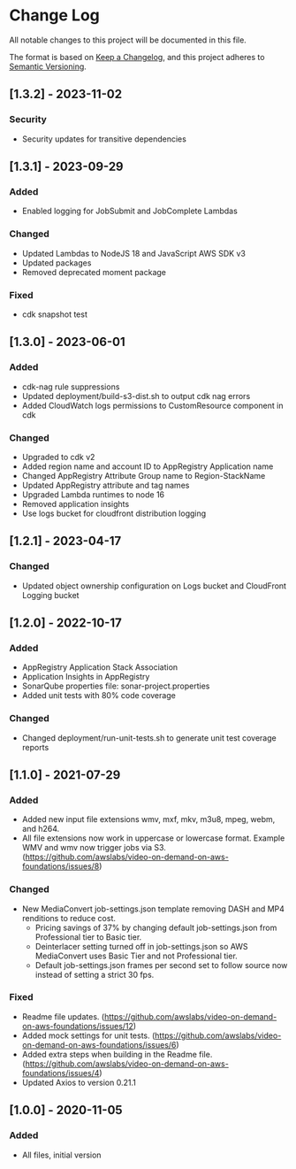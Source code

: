 # Change Log

All notable changes to this project will be documented in this file.

The format is based on [Keep a Changelog](https://keepachangelog.com/en/1.0.0/),
and this project adheres to [Semantic Versioning](https://semver.org/spec/v2.0.0.html).

## [1.3.2] - 2023-11-02

### Security

- Security updates for transitive dependencies

## [1.3.1] - 2023-09-29

### Added

- Enabled logging for JobSubmit and JobComplete Lambdas

### Changed

- Updated Lambdas to NodeJS 18 and JavaScript AWS SDK v3
- Updated packages
- Removed deprecated moment package

### Fixed

- cdk snapshot test

## [1.3.0] - 2023-06-01

### Added

- cdk-nag rule suppressions
- Updated deployment/build-s3-dist.sh to output cdk nag errors
- Added CloudWatch logs permissions to CustomResource component in cdk

### Changed

- Upgraded to cdk v2
- Added region name and account ID to AppRegistry Application name
- Changed AppRegistry Attribute Group name to Region-StackName
- Updated AppRegistry attribute and tag names
- Upgraded Lambda runtimes to node 16
- Removed application insights
- Use logs bucket for cloudfront distribution logging

## [1.2.1] - 2023-04-17

### Changed

- Updated object ownership configuration on Logs bucket and CloudFront Logging bucket

## [1.2.0] - 2022-10-17

### Added

- AppRegistry Application Stack Association
- Application Insights in AppRegistry
- SonarQube properties file: sonar-project.properties
- Added unit tests with 80% code coverage

### Changed

- Changed deployment/run-unit-tests.sh to generate unit test coverage reports

## [1.1.0] - 2021-07-29

### Added

- Added new input file extensions wmv, mxf, mkv, m3u8, mpeg, webm, and h264.
- All file extensions now work in uppercase or lowercase format. Example WMV and wmv now trigger jobs via S3. (<https://github.com/awslabs/video-on-demand-on-aws-foundations/issues/8>)

### Changed

- New MediaConvert job-settings.json template removing DASH and MP4 renditions to reduce cost.
  - Pricing savings of 37% by changing default job-settings.json from Professional tier to Basic tier.
  - Deinterlacer setting turned off in job-settings.json so AWS MediaConvert uses Basic Tier and not Professional tier.
  - Default job-settings.json frames per second set to follow source now instead of setting a strict 30 fps.

### Fixed

- Readme file updates. (<https://github.com/awslabs/video-on-demand-on-aws-foundations/issues/12>)
- Added mock settings for unit tests. (<https://github.com/awslabs/video-on-demand-on-aws-foundations/issues/6>)
- Added extra steps when building in the Readme file. (<https://github.com/awslabs/video-on-demand-on-aws-foundations/issues/4>)
- Updated Axios to version 0.21.1

## [1.0.0] - 2020-11-05

### Added

- All files, initial version
